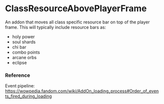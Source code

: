# ClassResourceAbovePlayerFrame

An addon that moves all class specific resource bar on top of the player frame.
This will typically include resource bars as:
- holy power
- soul shards
- chi bar
- combo points
- arcane orbs
- eclipse




### Reference
Event pipeline: https://wowpedia.fandom.com/wiki/AddOn_loading_process#Order_of_events_fired_during_loading